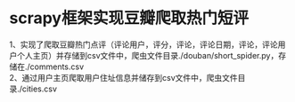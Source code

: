 # scrapy框架实现豆瓣爬取热门短评

1、实现了爬取豆瓣热门点评（评论用户，评分，评论，评论日期，评论，评论用户个人主页）并存储到csv文件中，爬虫文件目录./douban/short_spider.py，存储在./comments.csv  
2、通过用户主页爬取用户住址信息并储存到csv文件中，爬虫文件目录./cities.csv  

